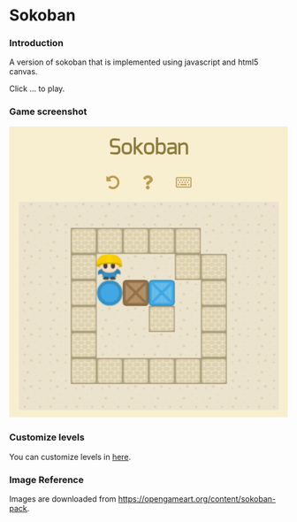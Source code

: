 # Sokoban
### Introduction
A version of sokoban that is implemented using javascript and html5 canvas.

Click ... to play.
### Game screenshot
![alt text](https://github.com/ZhijieZhang/Sokoban/blob/master/image/screenshot.png)
### Customize levels
You can customize levels in [here](js/level/gameLevels.js).
### Image Reference
Images are downloaded from https://opengameart.org/content/sokoban-pack.
